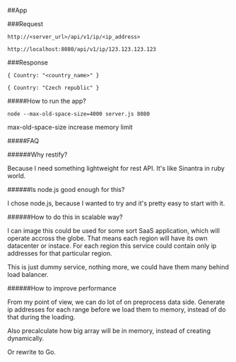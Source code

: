 ##App

###Request

    http://<server_url>/api/v1/ip/<ip_address>

    http://localhost:8080/api/v1/ip/123.123.123.123

###Response

    { Country: "<country_name>" }

    { Country: "Czech republic" }

#####How to run the app?

    node --max-old-space-size=4000 server.js 8080

max-old-space-size increase memory limit

#####FAQ

######Why restify?

Because I need something lightweight for rest API. It's like Sinantra in ruby world.

######Is node.js good enough for this?

I chose node.js, because I wanted to try and it's pretty easy to start with it.

######How to do this in scalable way?

I can image this could be used for some sort SaaS application, which will operate accross the globe. That means each region will have its own datacenter or instace. For each region this service could contain only ip addresses for that particular region.

This is just dummy service, nothing more, we could have them many behind load balancer.

######How to improve performance

From my point of view, we can do lot of on preprocess data side. Generate ip addresses for each range before we load them to memory, instead of do that during the loading.

Also precalculate how big array will be in memory, instead of creating dynamically.

Or rewrite to Go.